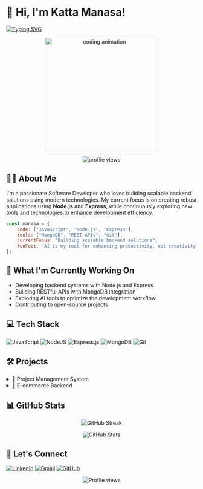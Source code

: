 # 👋 Hi, I'm Katta Manasa!

[![Typing SVG](https://readme-typing-svg.demolab.com?font=Fira+Code&duration=3000&pause=1000&color=2C98F0&center=true&vCenter=true&random=false&width=500&lines=Hello%2C+I'm+Katta+Manasa!;Backend+Developer;Problem+Solver;Tech+Enthusiast)](https://git.io/typing-svg)

<p align="center">
  <img src="https://media4.giphy.com/media/v1.Y2lkPTc5MGI3NjExNmdkdzg0Yjh4N25hMWx5ODRzeXVrb3FhajBiMHdjbWp3eXNyOGtpeCZlcD12MV9pbnRlcm5hbF9naWZfYnlfaWQmY3Q9Zw/QDjpIL6oNCVZ4qzGs7/giphy.gif" width="300" alt="coding animation"/>
</p>

<p align="center"> 
  <img src="https://komarev.com/ghpvc/?username=asanam767&label=Profile%20views&color=0e75b6&style=flat" alt="profile views" /> 
</p>

## 👩‍💻 About Me

I'm a passionate Software Developer who loves building scalable backend solutions using modern technologies. My current focus is on creating robust applications using **Node.js** and **Express**, while continuously exploring new tools and technologies to enhance development efficiency.

```javascript
const manasa = {
    code: ["JavaScript", "Node.js", "Express"],
    tools: ["MongoDB", "REST APIs", "Git"],
    currentFocus: "Building scalable backend solutions",
    funFact: "AI is my tool for enhancing productivity, not creativity!"
};
```

## 🚀 What I'm Currently Working On

- Developing backend systems with Node.js and Express
- Building RESTful APIs with MongoDB integration
- Exploring AI tools to optimize the development workflow
- Contributing to open-source projects

## 💻 Tech Stack

![JavaScript](https://img.shields.io/badge/javascript-%23323330.svg?style=for-the-badge&logo=javascript&logoColor=%23F7DF1E)
![NodeJS](https://img.shields.io/badge/node.js-6DA55F?style=for-the-badge&logo=node.js&logoColor=white)
![Express.js](https://img.shields.io/badge/express.js-%23404d59.svg?style=for-the-badge&logo=express&logoColor=%2361DAFB)
![MongoDB](https://img.shields.io/badge/MongoDB-%234ea94b.svg?style=for-the-badge&logo=mongodb&logoColor=white)
![Git](https://img.shields.io/badge/git-%23F05033.svg?style=for-the-badge&logo=git&logoColor=white)

## 🛠️ Projects

<details>
  <summary>📱 Project Management System</summary>

  - **Tech Stack**: Node.js, Express, MongoDB
  - **Features**: Task tracking, Team collaboration, Real-time updates
</details>

<details>
  <summary>🛒 E-commerce Backend</summary>

  - **Tech Stack**: Node.js, Express, MongoDB
  - **Features**: User authentication, Product management, Order processing
</details>

## 📊 GitHub Stats

<p align="center">
  <img src="https://github-readme-streak-stats.herokuapp.com/?user=asanam767&theme=tokyonight" alt="GitHub Streak" />
</p>

<p align="center">
  <img src="https://github-readme-stats.vercel.app/api?username=asanam767&show_icons=true&theme=tokyonight" alt="GitHub Stats" />
</p>

## 🤝 Let's Connect

[![LinkedIn](https://img.shields.io/badge/LinkedIn-0077B5?style=for-the-badge&logo=linkedin&logoColor=white)](https://www.linkedin.com/in/katta-manasa-a43050228/)
[![Gmail](https://img.shields.io/badge/Gmail-D14836?style=for-the-badge&logo=gmail&logoColor=white)](mailto:kmanasa0402@gmail.com)
[![GitHub](https://img.shields.io/badge/GitHub-100000?style=for-the-badge&logo=github&logoColor=white)](https://github.com/asanam767)

<p align="center">
  <img src="https://komarev.com/ghpvc/?username=asanam767&color=blueviolet&style=for-the-badge" alt="Profile views" />
</p>
